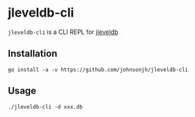 jleveldb-cli
============

`jleveldb-cli` is a CLI REPL for [jleveldb](https://github.com/johnsonjh/jleveldb)

## Installation

```
go install -a -v https://github.com/johnsonjh/jleveldb-cli
```

## Usage

```
./jleveldb-cli -d xxx.db
```
